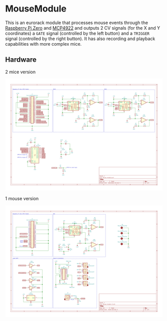 # MouseModule

This is an eurorack module that processes mouse events through the [Raspberry Pi Zero](https://www.raspberrypi.org/documentation/hardware/raspberrypi/spi/README.md) and [MCP4922](http://ww1.microchip.com/downloads/en/DeviceDoc/22250A.pdf) and outputs 2 CV signals (for the X and Y coordinates) a `GATE` signal (controlled by the left button) and a `TRIGGER` signal (controlled by the right button). It has also recording and playback capabilities with more complex mice.  

## Hardware

2 mice version
<p><img src='./2mice.svg'></p>

1 mouse version
<p><img src='./hardware.svg'></p>  
